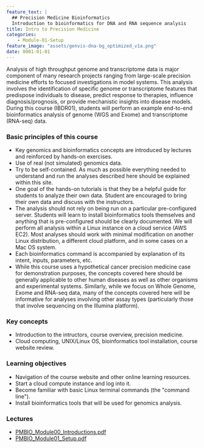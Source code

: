 ```yaml
---
feature_text: |
  ## Precision Medicine Bioinformatics
  Introduction to bioinformatics for DNA and RNA sequence analysis
title: Intro to Precision Medicine
categories:
    - Module-01-Setup
feature_image: "assets/genvis-dna-bg_optimized_v1a.png"
date: 0001-01-01
---
```


Analysis of high throughput genome and transcriptome data is major component of many research projects ranging from large-scale precision medicine efforts to focused investigations in model systems. This analysis involves the identification of specific genome or transcriptome features that predispose individuals to disease, predict response to therapies, influence diagnosis/prognosis, or provide mechanistic insights into disease models. During this course (IBDR01), students will perform an example end-to-end bioinformatics analysis of genome (WGS and Exome) and transcriptome (RNA-seq) data.

### Basic principles of this course
* Key genomics and bioinformatics concepts are introduced by lectures and reinforced by hands-on exercises.
* Use of real (not simulated) genomics data.
* Try to be self-contained. As much as possible everything needed to understand and run the analyses described here should be explained within this site.
* One goal of the hands-on tutorials is that they be a helpful guide for students to analyze their own data. Student are encouraged to bring their own data and discuss with the instructors.
* The analysis should not rely on being run on a particular pre-configured server.  Students will learn to install bioinformatics tools themselves and anything that is pre-configured should be clearly documented. We will perform all analysis within a Linux instance on a cloud service (AWS EC2). Most analyses should work with minimal modification on another Linux distribution, a different cloud platform, and in some cases on a Mac OS system.
* Each bioinformatics command is accompanied by explanation of its intent, inputs, parameters, etc.
* While this course uses a hypothetical cancer precision medicine case for demonstration purposes, the concepts covered here should be generally applicable to other human diseases as well as other organisms and experimental systems. Similarly, while we focus on Whole Genome, Exome and RNA-seq data, many of the concepts covered here will be informative for analyses involving other assay types (particularly those that involve sequencing on the Illumina platform).

### Key concepts
* Introduction to the intructors, course overview, precision medicine. 
* Cloud computing, UNIX/Linux OS, bioinformatics tool installation, course website review.

### Learning objectives
* Navigation of the course website and other online learning resources.
* Start a cloud compute instance and log into it.
* Become familiar with basic Linux terminal commands (the "command line").
* Install bioinformatics tools that will be used for genomics analysis.

### Lectures
* [PMBIO_Module00_Introductions.pdf](/assets/lectures/PMBIO_Module00_Introductions.pdf)
* [PMBIO_Module01_Setup.pdf](/assets/lectures/PMBIO_Module01_Setup.pdf)

